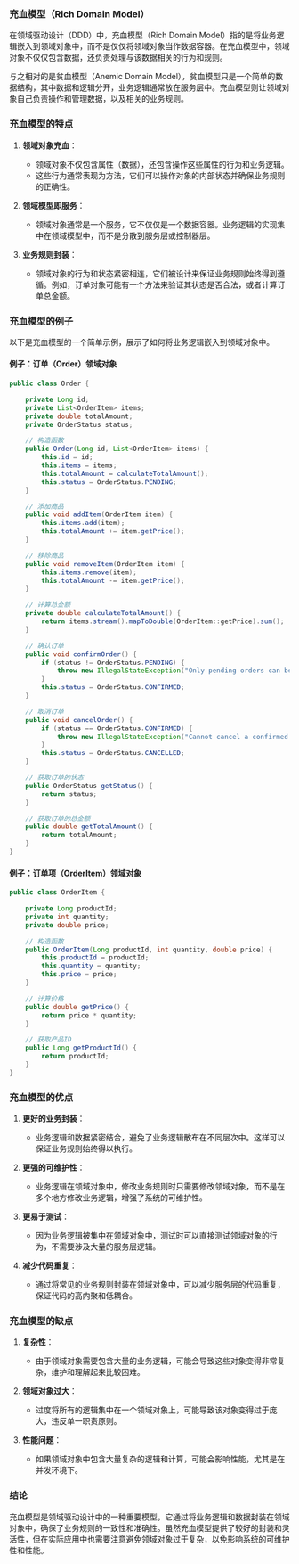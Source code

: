 ### 充血模型（Rich Domain Model）

在领域驱动设计（DDD）中，充血模型（Rich Domain Model）指的是将业务逻辑嵌入到领域对象中，而不是仅仅将领域对象当作数据容器。在充血模型中，领域对象不仅仅包含数据，还负责处理与该数据相关的行为和规则。

与之相对的是贫血模型（Anemic Domain Model），贫血模型只是一个简单的数据结构，其中数据和逻辑分开，业务逻辑通常放在服务层中。充血模型则让领域对象自己负责操作和管理数据，以及相关的业务规则。

### 充血模型的特点

1. **领域对象充血**：
    - 领域对象不仅包含属性（数据），还包含操作这些属性的行为和业务逻辑。
    - 这些行为通常表现为方法，它们可以操作对象的内部状态并确保业务规则的正确性。

2. **领域模型即服务**：
    - 领域对象通常是一个服务，它不仅仅是一个数据容器。业务逻辑的实现集中在领域模型中，而不是分散到服务层或控制器层。

3. **业务规则封装**：
    - 领域对象的行为和状态紧密相连，它们被设计来保证业务规则始终得到遵循。例如，订单对象可能有一个方法来验证其状态是否合法，或者计算订单总金额。

### 充血模型的例子

以下是充血模型的一个简单示例，展示了如何将业务逻辑嵌入到领域对象中。

#### 例子：订单（Order）领域对象

```java
public class Order {

    private Long id;
    private List<OrderItem> items;
    private double totalAmount;
    private OrderStatus status;

    // 构造函数
    public Order(Long id, List<OrderItem> items) {
        this.id = id;
        this.items = items;
        this.totalAmount = calculateTotalAmount();
        this.status = OrderStatus.PENDING;
    }

    // 添加商品
    public void addItem(OrderItem item) {
        this.items.add(item);
        this.totalAmount += item.getPrice();
    }

    // 移除商品
    public void removeItem(OrderItem item) {
        this.items.remove(item);
        this.totalAmount -= item.getPrice();
    }

    // 计算总金额
    private double calculateTotalAmount() {
        return items.stream().mapToDouble(OrderItem::getPrice).sum();
    }

    // 确认订单
    public void confirmOrder() {
        if (status != OrderStatus.PENDING) {
            throw new IllegalStateException("Only pending orders can be confirmed.");
        }
        this.status = OrderStatus.CONFIRMED;
    }

    // 取消订单
    public void cancelOrder() {
        if (status == OrderStatus.CONFIRMED) {
            throw new IllegalStateException("Cannot cancel a confirmed order.");
        }
        this.status = OrderStatus.CANCELLED;
    }

    // 获取订单的状态
    public OrderStatus getStatus() {
        return status;
    }

    // 获取订单的总金额
    public double getTotalAmount() {
        return totalAmount;
    }
}
```

#### 例子：订单项（OrderItem）领域对象

```java
public class OrderItem {

    private Long productId;
    private int quantity;
    private double price;

    // 构造函数
    public OrderItem(Long productId, int quantity, double price) {
        this.productId = productId;
        this.quantity = quantity;
        this.price = price;
    }

    // 计算价格
    public double getPrice() {
        return price * quantity;
    }

    // 获取产品ID
    public Long getProductId() {
        return productId;
    }
}
```

### 充血模型的优点

1. **更好的业务封装**：
    - 业务逻辑和数据紧密结合，避免了业务逻辑散布在不同层次中。这样可以保证业务规则始终得以执行。

2. **更强的可维护性**：
    - 业务逻辑在领域对象中，修改业务规则时只需要修改领域对象，而不是在多个地方修改业务逻辑，增强了系统的可维护性。

3. **更易于测试**：
    - 因为业务逻辑被集中在领域对象中，测试时可以直接测试领域对象的行为，不需要涉及大量的服务层逻辑。

4. **减少代码重复**：
    - 通过将常见的业务规则封装在领域对象中，可以减少服务层的代码重复，保证代码的高内聚和低耦合。

### 充血模型的缺点

1. **复杂性**：
    - 由于领域对象需要包含大量的业务逻辑，可能会导致这些对象变得非常复杂，维护和理解起来比较困难。

2. **领域对象过大**：
    - 过度将所有的逻辑集中在一个领域对象上，可能导致该对象变得过于庞大，违反单一职责原则。

3. **性能问题**：
    - 如果领域对象中包含大量复杂的逻辑和计算，可能会影响性能，尤其是在并发环境下。

### 结论

充血模型是领域驱动设计中的一种重要模型，它通过将业务逻辑和数据封装在领域对象中，确保了业务规则的一致性和准确性。虽然充血模型提供了较好的封装和灵活性，但在实际应用中也需要注意避免领域对象过于复杂，以免影响系统的可维护性和性能。